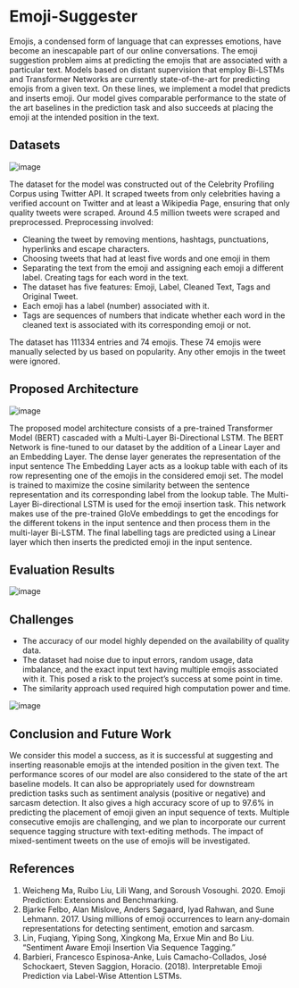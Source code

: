 # Emoji-Suggester

Emojis, a condensed form of language that can expresses emotions, have become an inescapable part of our online conversations. The emoji suggestion problem aims at predicting the emojis that are associated with a particular text. Models based on distant supervision that employ Bi-LSTMs and Transformer Networks are currently state-of-the-art for predicting emojis from a given text. On these lines, we implement a model that predicts and inserts emoji. Our model gives comparable performance to the state of the art baselines in the prediction task and also succeeds at placing the emoji at the intended position in the text.

## Datasets

![image](https://user-images.githubusercontent.com/59308544/207938748-bf2c8e44-e492-4e8b-937d-e1b3cfb0ff78.png)

The dataset for the model was constructed out of the Celebrity Profiling Corpus using Twitter API. It scraped tweets from only celebrities having a verified account on Twitter and at least a Wikipedia Page, ensuring that only quality tweets were scraped. Around 4.5 million tweets were scraped and preprocessed. Preprocessing involved:

* Cleaning the tweet by removing mentions, hashtags, punctuations, hyperlinks and escape characters. 
* Choosing tweets that had at least five words and one emoji in them
* Separating the text from the emoji and assigning each emoji a different label. Creating tags for each word in the text. 
* The dataset has five features: Emoji, Label, Cleaned Text, Tags and Original Tweet. 
* Each emoji has a label (number) associated with it. 
* Tags are sequences of numbers that indicate whether each word in the cleaned text is associated with its corresponding emoji or not. 

The dataset has 111334 entries and 74 emojis. These 74 emojis were manually selected by us based on popularity. Any other emojis in the tweet were ignored.

## Proposed Architecture

![image](https://user-images.githubusercontent.com/59308544/207935224-f8b2e7f5-968b-4b85-a449-563a76817877.png)

The proposed model architecture consists of a pre-trained Transformer Model (BERT) cascaded with a Multi-Layer Bi-Directional LSTM. The BERT Network is fine-tuned to our dataset by the addition of a Linear Layer and an Embedding Layer. The dense layer generates the representation of the input sentence The Embedding Layer acts as a lookup table with each of its row representing one of the emojis in the considered emoji set. The model is trained to maximize the cosine similarity between the sentence representation and its corresponding label from the lookup table. The Multi-Layer Bi-directional LSTM is used for the emoji insertion task. This network makes use of the pre-trained GloVe embeddings to get the encodings for the different tokens in the input sentence and then process them in the multi-layer Bi-LSTM. The final labelling tags are predicted using a Linear layer which then inserts the predicted emoji in the input sentence.

## Evaluation Results

![image](https://user-images.githubusercontent.com/59308544/207936969-425260c0-47ac-464e-8a31-fb31e2c6b56a.png)

## Challenges

* The accuracy of our model highly depended on the availability of quality data. 
* The dataset had noise due to input errors, random usage, data imbalance, and the exact input text having multiple emojis associated with it. This posed a risk to the project’s success at some point in time.
* The similarity approach used required high computation power and time.

![image](https://user-images.githubusercontent.com/59308544/207937284-f41405b9-d54e-45e9-bbbb-25a745def8d7.png)

## Conclusion and Future Work

We consider this model a success, as it is successful at suggesting and inserting reasonable emojis at the intended position in the given text. The performance scores of our model are also considered to the state of the art baseline models. It can also be appropriately used for downstream prediction tasks such as sentiment analysis (positive or negative) and sarcasm detection. 
It also gives a high accuracy score of up to 97.6% in predicting the placement of emoji given an input sequence of texts. Multiple consecutive emojis are challenging, and we plan to incorporate our current sequence tagging structure with text-editing methods. The impact of mixed-sentiment tweets on the use of emojis will be investigated.

## References

1. Weicheng Ma, Ruibo Liu, Lili Wang, and Soroush Vosoughi. 2020. Emoji Prediction: Extensions and Benchmarking. 
2. Bjarke Felbo, Alan Mislove, Anders Søgaard, Iyad Rahwan, and Sune Lehmann. 2017. Using millions of emoji occurrences to learn any-domain representations for detecting sentiment, emotion and sarcasm. 
3. Lin, Fuqiang, Yiping Song, Xingkong Ma, Erxue Min and Bo Liu. “Sentiment Aware Emoji Insertion Via Sequence Tagging.” 
4. Barbieri, Francesco Espinosa-Anke, Luis Camacho-Collados, José Schockaert, Steven Saggion, Horacio. (2018). Interpretable Emoji Prediction via Label-Wise Attention LSTMs.


